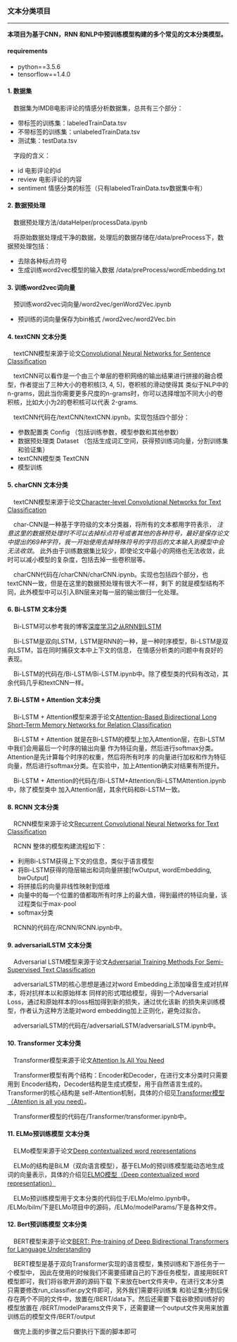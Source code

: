 ### 文本分类项目
***
**本项目为基于CNN，RNN 和NLP中预训练模型构建的多个常见的文本分类模型。**

#### requirements
* python==3.5.6
* tensorflow==1.4.0

#### 1. 数据集
&ensp;&ensp;数据集为IMDB电影评论的情感分析数据集，总共有三个部分：
* 带标签的训练集：labeledTrainData.tsv
* 不带标签的训练集：unlabeledTrainData.tsv
* 测试集：testData.tsv

&ensp;&ensp;字段的含义：
* id  电影评论的id
* review  电影评论的内容
* sentiment  情感分类的标签（只有labeledTrainData.tsv数据集中有）

#### 2. 数据预处理 
&ensp;&ensp;数据预处理方法/dataHelper/processData.ipynb

&ensp;&ensp;将原始数据处理成干净的数据，处理后的数据存储在/data/preProcess下，数据预处理包括：
* 去除各种标点符号
* 生成训练word2vec模型的输入数据 /data/preProcess/wordEmbedding.txt

#### 3. 训练word2vec词向量
&ensp;&ensp;预训练word2vec词向量/word2vec/genWord2Vec.ipynb
* 预训练的词向量保存为bin格式 /word2vec/word2Vec.bin

#### 4. textCNN 文本分类
&ensp;&ensp;textCNN模型来源于论文[Convolutional Neural Networks for Sentence Classification](https://arxiv.org/abs/1408.5882)

&ensp;&ensp;textCNN可以看作是一个由三个单层的卷积网络的输出结果进行拼接的融合模型，作者提出了三种大小的卷积核[3, 4, 5]，卷积核的滑动使得其
类似于NLP中的n-grams，因此当你需要更多尺度的n-grams时，你可以选择增加不同大小的卷积核，比如大小为2的卷积核可以代表
2-grams.

&ensp;&ensp;textCNN代码在/textCNN/textCNN.ipynb。实现包括四个部分：
* 参数配置类 Config （包括训练参数，模型参数和其他参数）
* 数据预处理类 Dataset （包括生成词汇空间，获得预训练词向量，分割训练集和验证集）
* textCNN模型类 TextCNN
* 模型训练

#### 5. charCNN 文本分类
&ensp;&ensp;textCNN模型来源于论文[Character-level Convolutional Networks for Text
Classification](https://arxiv.org/abs/1509.01626)

&ensp;&ensp;char-CNN是一种基于字符级的文本分类器，将所有的文本都用字符表示，
*注意这里的数据预处理时不可以去掉标点符号或者其他的各种符号，最好是保存论文中提出的69种字符，我一开始使用去掉特殊符号的字符后的文本输入到模型中会无法收敛*。
此外由于训练数据集比较少，即使论文中最小的网络也无法收敛，此时可以减小模型的复杂度，包括去掉一些卷积层等。

&ensp;&ensp;charCNN代码在/charCNN/charCNN.ipynb。实现也包括四个部分，也textCNN一致，但是在这里的数据预处理有很大不一样，剩下
的就是模型结构不同，此外模型中可以引入BN层来对每一层的输出做归一化处理。

#### 6. Bi-LSTM 文本分类
&ensp;&ensp;Bi-LSTM可以参考我的博客[深度学习之从RNN到LSTM](https://www.cnblogs.com/jiangxinyang/p/9362922.html)

&ensp;&ensp;Bi-LSTM是双向LSTM，LSTM是RNN的一种，是一种时序模型，Bi-LSTM是双向LSTM，旨在同时捕获文本中上下文的信息，
在情感分析类的问题中有良好的表现。

&ensp;&ensp;Bi-LSTM的代码在/Bi-LSTM/Bi-LSTM.ipynb中。除了模型类的代码有改动，其余代码几乎和textCNN一样。

#### 7. Bi-LSTM + Attention 文本分类
&ensp;&ensp;Bi-LSTM + Attention模型来源于论文[Attention-Based Bidirectional Long Short-Term Memory Networks for
Relation Classification](http://aclweb.org/anthology/Y/Y15/Y15-1009.pdf)

&ensp;&ensp;Bi-LSTM + Attention 就是在Bi-LSTM的模型上加入Attention层，在Bi-LSTM中我们会用最后一个时序的输出向量
作为特征向量，然后进行softmax分类。Attention是先计算每个时序的权重，然后将所有时序
的向量进行加权和作为特征向量，然后进行softmax分类。在实验中，加上Attention确实对结果有所提升。

&ensp;&ensp;Bi-LSTM + Attention的代码在/Bi-LSTM+Attention/Bi-LSTMAttention.ipynb中，除了模型类中
加入Attention层，其余代码和Bi-LSTM一致。

#### 8. RCNN 文本分类
&ensp;&ensp;RCNN模型来源于论文[Recurrent Convolutional Neural Networks for Text Classification](https://arxiv.org/abs/1609.04243)

&ensp;&ensp;RCNN 整体的模型构建流程如下：
* 利用Bi-LSTM获得上下文的信息，类似于语言模型
* 将Bi-LSTM获得的隐层输出和词向量拼接[fwOutput, wordEmbedding, bwOutput]
* 将拼接后的向量非线性映射到低维
* 向量中的每一个位置的值都取所有时序上的最大值，得到最终的特征向量，该过程类似于max-pool
* softmax分类

&ensp;&ensp;RCNN的代码在/RCNN/RCNN.ipynb中。

#### 9. adversarialLSTM 文本分类
&ensp;&ensp;Adversarial LSTM模型来源于论文[Adversarial Training Methods
For Semi-Supervised Text Classification](https://arxiv.org/abs/1605.07725)

&ensp;&ensp;adversarialLSTM的核心思想是通过对word Embedding上添加噪音生成对抗样本，将对抗样本以和原始样本
同样的形式喂给模型，得到一个Adversarial Loss，通过和原始样本的loss相加得到新的损失，通过优化该新
的损失来训练模型，作者认为这种方法能对word embedding加上正则化，避免过拟合。

&ensp;&ensp;adversarialLSTM的代码在/adversarialLSTM/adversarialLSTM.ipynb中。

#### 10. Transformer 文本分类
&ensp;&ensp;Transformer模型来源于论文[Attention Is All You Need](https://arxiv.org/abs/1706.03762)

&ensp;&ensp;Transformer模型有两个结构：Encoder和Decoder，在进行文本分类时只需要用到
Encoder结构，Decoder结构是生成式模型，用于自然语言生成的。Transformer的核心结构是
self-Attention机制，具体的介绍见[Transformer模型（Atention is all you need）](https://www.cnblogs.com/jiangxinyang/p/10069330.html)。

&ensp;&ensp;Transformer模型的代码在/Transformer/transformer.ipynb中。

#### 11. ELMo预训练模型 文本分类
&ensp;&ensp;ELMo模型来源于论文[Deep contextualized word representations](https://arxiv.org/abs/1802.05365?context=cs)

&ensp;&ensp;ELMo的结构是BiLM（双向语言模型），基于ELMo的预训练模型能动态地生成
词的向量表示，具体的介绍见[ELMO模型（Deep contextualized word representation）](https://www.cnblogs.com/jiangxinyang/p/10060887.html)

&ensp;&ensp;ELMo预训练模型用于文本分类的代码位于/ELMo/elmo.ipynb中。
/ELMo/bilm/下是ELMo项目中的源码，/ELMo/modelParams/下是各种文件。

#### 12. Bert预训练模型 文本分类
&ensp;&ensp;BERT模型来源于论文[BERT: Pre-training of Deep Bidirectional Transformers for
Language Understanding](https://arxiv.org/abs/1810.04805)

&ensp;&ensp;BERT模型是基于双向Transformer实现的语言模型，集预训练和下游任务于一个模型中，
因此在使用的时候我们不需要搭建自己的下游任务模型，直接用BERT模型即可，我们将谷歌开源的源码下载
下来放在bert文件夹中，在进行文本分类只需要修改run_classifier.py文件即可，另外我们需要将训练集
和验证集分割后保存在两个不同的文件中，放置在/BERT/data下。然后还需要下载谷歌预训练好的模型放置在
/BERT/modelParams文件夹下，还需要建一个output文件夹用来放置训练后的模型文件/BERT/output

&ensp;&ensp;做完上面的步骤之后只要执行下面的脚本即可





